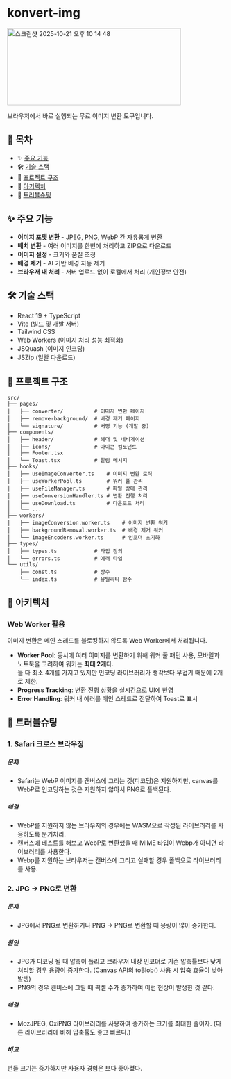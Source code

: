 # konvert-img
<img width="400" height="177" alt="스크린샷 2025-10-21 오후 10 14 48" src="https://github.com/user-attachments/assets/1e337ebd-c2f9-495a-8d0a-fb7268d9b814" />

브라우저에서 바로 실행되는 무료 이미지 변환 도구입니다.

## 📖 목차

- ✨ [주요 기능](#-주요-기능)
- 🛠️ [기술 스택](#-기술-스택)
- 📁 [프로젝트 구조](#-프로젝트-구조)
- 🧰 [아키텍처](#-아키텍처)
- 🔧 [트러블슈팅](#-트러블슈팅)

## ✨ 주요 기능

- **이미지 포맷 변환** - JPEG, PNG, WebP 간 자유롭게 변환
- **배치 변환** - 여러 이미지를 한번에 처리하고 ZIP으로 다운로드
- **이미지 설정** - 크기와 품질 조정
- **배경 제거** - AI 기반 배경 자동 제거
- **브라우저 내 처리** - 서버 업로드 없이 로컬에서 처리 (개인정보 안전)

## 🛠️ 기술 스택

- React 19 + TypeScript
- Vite (빌드 및 개발 서버)
- Tailwind CSS
- Web Workers (이미지 처리 성능 최적화)
- JSQuash (이미지 인코딩)
- JSZip (일괄 다운로드)

## 📁 프로젝트 구조

```
src/
├── pages/
│   ├── converter/          # 이미지 변환 페이지
│   ├── remove-background/  # 배경 제거 페이지
│   └── signature/          # 서명 기능 (개발 중)
├── components/
│   ├── header/             # 헤더 및 네비게이션
│   ├── icons/              # 아이콘 컴포넌트
│   ├── Footer.tsx
│   └── Toast.tsx           # 알림 메시지
├── hooks/
│   ├── useImageConverter.ts    # 이미지 변환 로직
│   ├── useWorkerPool.ts        # 워커 풀 관리
│   ├── useFileManager.ts       # 파일 상태 관리
│   ├── useConversionHandler.ts # 변환 진행 처리
│   ├── useDownload.ts          # 다운로드 처리
│   └── ...
├── workers/
│   ├── imageConversion.worker.ts    # 이미지 변환 워커
│   ├── backgroundRemoval.worker.ts  # 배경 제거 워커
│   └── imageEncoders.worker.ts      # 인코더 초기화
├── types/
│   ├── types.ts            # 타입 정의
│   └── errors.ts           # 에러 타입
└── utils/
    ├── const.ts            # 상수
    └── index.ts            # 유틸리티 함수
```

## 🧰 아키텍처

### Web Worker 활용

이미지 변환은 메인 스레드를 블로킹하지 않도록 Web Worker에서 처리됩니다.

- **Worker Pool**: 동시에 여러 이미지를 변환하기 위해 워커 풀 패턴 사용, 모바일과 노트북을 고려하여 워커는 **최대 2개**다. <br/> 둘 다 최소 4개를 가지고 있지만 인코딩 라이브러리가 생각보다 무겁기 때문에 2개로 제한.
- **Progress Tracking**: 변환 진행 상황을 실시간으로 UI에 반영
- **Error Handling**: 워커 내 에러를 메인 스레드로 전달하여 Toast로 표시

## 🔧 트러블슈팅

### 1. Safari 크로스 브라우징
##### 문제
- Safari는 WebP 이미지를 캔버스에 그리는 것(디코딩)은 지원하지만, canvas를 WebP로 인코딩하는 것은 지원하지 않아서 PNG로 폴백된다.

##### 해결
- WebP를 지원하지 않는 브라우저의 경우에는 WASM으로 작성된 라이브러리를 사용하도록 분기처리.
- 캔버스에 테스트를 해보고 WebP로 변환했을 때 MIME 타입이 Webp가 아니면 라이브러리를 사용한다.
- Webp를 지원하는 브라우저는 캔버스에 그리고 실패할 경우 폴백으로 라이브러리를 사용.

### 2. JPG -> PNG로 변환
##### 문제
- JPG에서 PNG로 변환하거나 PNG -> PNG로 변환할 때 용량이 많이 증가한다.
##### 원인
- JPG가 디코딩 될 때 압축이 풀리고 브라우저 내장 인코더로 기존 압축률보다 낮게 처리할 경우 용량이 증가한다. (Canvas API의 toBlob() 사용 시 압축 효율이 낮아 발생)
- PNG의 경우 캔버스에 그릴 때 픽셀 수가 증가하여 이런 현상이 발생한 것 같다.

##### 해결
- MozJPEG, OxiPNG 라이브러리를 사용하여 증가하는 크기를 최대한 줄이자. (다른 라이브러리에 비해 압축률도 좋고 빠르다.)

##### 비고
번들 크기는 증가하지만 사용자 경험은 보다 좋아졌다.

